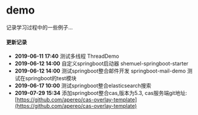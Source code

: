 # demo
记录学习过程中的一些例子...
#### 更新记录
* **2019-06-11 17:40** 测试多线程 ThreadDemo
* **2019-06-12 14:00** 自定义springboot启动器 shemuel-springboot-starter
* **2019-06-12 14:00** 测试springboot整合邮件开发 springboot-mail-demo 测试在springboot的test模块
* **2019-06-17 10:00** 测试springboot整合elasticsearch搜索
* **2019-07-29 15:34** 添加springboot整合cas,版本为5.3, cas服务端git地址:[https://github.com/apereo/cas-overlay-template](https://github.com/apereo/cas-overlay-template)
